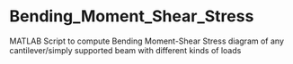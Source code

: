 # Bending_Moment_Shear_Stress
MATLAB Script to compute Bending Moment-Shear Stress diagram of any cantilever/simply supported beam with different kinds of loads

